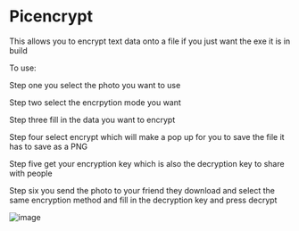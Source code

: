 # Picencrypt
This allows you to encrypt text data onto a file 
if you just want the exe it is in build 

To use: 

Step one you select the photo you want to use

Step two select the encrpytion mode you want 

Step three fill in the data you want to encrypt

Step four select encrypt which will make a pop up for you to save the file it has to save as a PNG 

Step five get your encryption key which is also the decryption key to share with people 

Step six you send the photo to your friend they download and select the same encryption method and fill in the decryption key and press decrypt

![image](https://github.com/DakDak-del/Picencrypt/assets/51975779/2ad2a09b-7e03-456b-b521-552d4872eb25)
